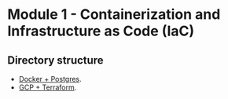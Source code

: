 # Module 1 - Containerization and Infrastructure as Code (IaC)

## Directory structure

* [Docker + Postgres](./1_docker_postgres/).
* [GCP + Terraform](./2_gcp_terraform/).